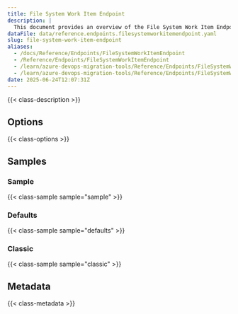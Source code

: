```yaml
---
title: File System Work Item Endpoint
description: |
  This document provides an overview of the File System Work Item Endpoint used in the Azure DevOps Migration Tools, including its configuration and usage.
dataFile: data/reference.endpoints.filesystemworkitemendpoint.yaml
slug: file-system-work-item-endpoint
aliases:
  - /docs/Reference/Endpoints/FileSystemWorkItemEndpoint
  - /Reference/Endpoints/FileSystemWorkItemEndpoint
  - /learn/azure-devops-migration-tools/Reference/Endpoints/FileSystemWorkItemEndpoint
  - /learn/azure-devops-migration-tools/Reference/Endpoints/FileSystemWorkItemEndpoint/index.md
date: 2025-06-24T12:07:31Z
---
```


{{< class-description >}}

## Options

{{< class-options >}}

## Samples

### Sample

{{< class-sample sample="sample" >}}

### Defaults

{{< class-sample sample="defaults" >}}

### Classic

{{< class-sample sample="classic" >}}

## Metadata

{{< class-metadata >}}
